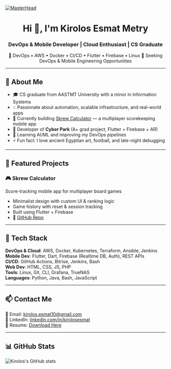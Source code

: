 [![MasterHead](https://raw.githubusercontent.com/gist/vininjr/d29bb07bdadb41e4b0923bc8fa748b1a/raw/88f20c9d749d756be63f22b09f3c4ac570bc5101/programming.gif)]()

<h1 align="center">Hi 👋, I'm Kirolos Esmat Metry</h1>
<h3 align="center">DevOps & Mobile Developer | Cloud Enthusiast | CS Graduate</h3>

<p align="center">
🚀 DevOps • AWS • Docker • CI/CD • Flutter • Firebase • Linux  
🎯 Seeking DevOps & Mobile Engineering Opportunities
</p>

---

## 🧠 About Me

- 🎓 CS graduate from AASTMT University with a minor in Information Systems  
- 💡 Passionate about automation, scalable infrastructure, and real-world apps  
- 🔭 Currently building [Skrew Calculator](https://github.com/kirolos-esmat/skrew-calculator) — a multiplayer scorekeeping mobile app  
- 📱 Developer of **Cyber Park** (A+ grad project, Flutter + Firebase + AR)  
- 🌱 Learning AI/ML and improving my DevOps pipelines  
- ⚡ Fun fact: I love ancient Egyptian art, football, and late-night debugging  

---

## 🚀 Featured Projects

### 🎮 Skrew Calculator

Score-tracking mobile app for multiplayer board games

- Minimalist design with custom UI & ranking logic  
- Game history with reset & session tracking  
- Built using Flutter + Firebase  
- 🔗 [GitHub Repo](https://github.com/kirolos-esmat/skrew-calculator)  

---

## 🧰 Tech Stack

**DevOps & Cloud**: AWS, Docker, Kubernetes, Terraform, Ansible, Jenkins  
**Mobile Dev**: Flutter, Dart, Firebase (Realtime DB, Auth), REST APIs  
**CI/CD**: GitHub Actions, Bitrise, Jenkins, Bash  
**Web Dev**: HTML, CSS, JS, PHP  
**Tools**: Linux, Git, CLI, Grafana, TrueNAS  
**Languages**: Python, Java, Bash, JavaScript  

---

## 📫 Contact Me

📧 Email: [kirolos.esmat10@gmail.com](mailto:kirolos.esmat10@gmail.com)  
💼 LinkedIn: [linkedin.com/in/kirolosesmat](https://linkedin.com/in/kirolosesmat)  
📄 Resume: [Download Here](https://tinyurl.com/23n4scxz)  

---

## 📊 GitHub Stats

![Kirolos's GitHub stats](https://github-readme-stats.vercel.app/api?username=kirolos-esmat&show_icons=true&theme=default)
